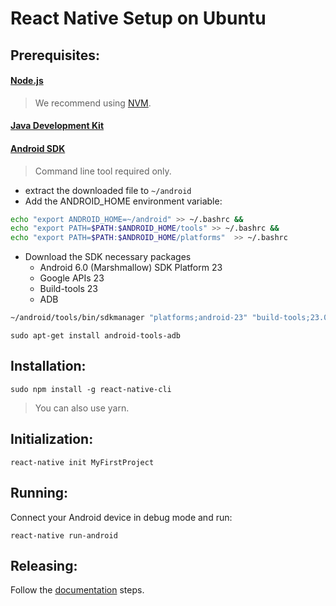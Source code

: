 # React Native Setup on Ubuntu

## Prerequisites:
#### [Node.js](https://nodejs.org/en/download/)
> We recommend using [NVM](https://github.com/creationix/nvm).

#### [Java Development Kit](http://www.oracle.com/technetwork/java/javase/downloads/jdk8-downloads-2133151.html)

#### [Android SDK](https://developer.android.com/studio/index.html)
> Command line tool required only.

- extract the downloaded file to ```~/android```
- Add the ANDROID_HOME environment variable:
```sh
echo "export ANDROID_HOME=~/android" >> ~/.bashrc &&
echo "export PATH=$PATH:$ANDROID_HOME/tools" >> ~/.bashrc &&
echo "export PATH=$PATH:$ANDROID_HOME/platforms"  >> ~/.bashrc
```
- Download the SDK necessary packages
  - Android 6.0 (Marshmallow) SDK Platform 23
  - Google APIs 23
  - Build-tools 23
  - ADB
```sh
~/android/tools/bin/sdkmanager "platforms;android-23" "build-tools;23.0.1" "add-ons;addon-google_apis-google-23"
```

```
sudo apt-get install android-tools-adb
```

## Installation:
```
sudo npm install -g react-native-cli
```
> You can also use yarn.
## Initialization:
```
react-native init MyFirstProject
```
## Running:
Connect your Android device in debug mode and run:
```
react-native run-android
```
## Releasing:
Follow the [documentation](https://facebook.github.io/react-native/docs/signed-apk-android.html) steps.

